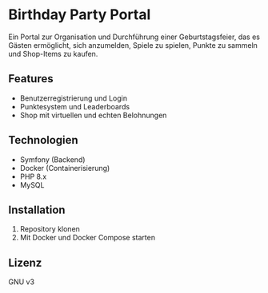 # Birthday Party Portal

Ein Portal zur Organisation und Durchführung einer Geburtstagsfeier, das es Gästen ermöglicht, sich anzumelden, Spiele zu spielen, Punkte zu sammeln und Shop-Items zu kaufen.

## Features
- Benutzerregistrierung und Login
- Punktesystem und Leaderboards
- Shop mit virtuellen und echten Belohnungen

## Technologien
- Symfony (Backend)
- Docker (Containerisierung)
- PHP 8.x
- MySQL

## Installation
1. Repository klonen
2. Mit Docker und Docker Compose starten

## Lizenz
GNU v3

